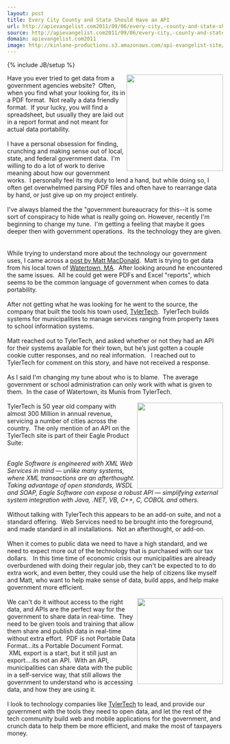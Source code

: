 ```yaml
---
layout: post
title: Every City County and State Should Have an API
url: http://apievangelist.com2011/09/06/every-city,-county-and-state-should-have-an-api/
source: http://apievangelist.com2011/09/06/every-city,-county-and-state-should-have-an-api/
domain: apievangelist.com2011
image: http://kinlane-productions.s3.amazonaws.com/api-evangelist-site/blog/washington-crossing-the-delaware-thumb.png
---
```

{% include JB/setup %}<div>
     <img src="http://kinlane-productions.s3.amazonaws.com/matrix-pics/washington-crossing-the-delaware-cropped.png"  width="225" align="right" /><span id="internal-source-marker_0.13283396931365132">Have you ever tried to get data from a government agencies website?  Often, when you find what your looking for, its in a PDF format.  Not really a data friendly format.  If your lucky, you will find a spreadsheet, but usually they are laid out in a report format and not meant for actual data portability.<br />
     <br />
     I have a personal obsession for finding, crunching and making sense out of local, state, and federal government data.  I'm willing to do a lot of work to derive meaning about how our government works.  I personally feel its my duty to lend a hand, but while doing so, I often get overwhelmed parsing PDF files and often have to rearrange data by hand, or just give up on my project entirely.<br />
     <br />
     I've always blamed the the "government bureaucracy for this--it is some sort of conspiracy to hide what is really going on. However, recently I'm beginning to change my tune.  I'm getting a feeling that maybe it goes deeper then with government operations.  Its the technology they are given.  <br />
     <br />
     While trying to understand more about the technology our government uses, I came across a <a title="post by Matt MacDonald" href="http://www.mattmacdonald.com/">post by Matt MacDonald</a>.  Matt is trying to get data from his local town of <a title="Watertown, MA" href="http://www.ci.watertown.ma.us/">Watertown, MA</a>.  After looking around he encountered the same issues.  All he could get were PDFs and Excel "reports", which seems to be the common language of government when comes to data portability.<br />
     <br />
     After not getting what he was looking for he went to the source, the company that built the tools his town used, <a title="TylerTech" href="http://www.tylertech.com/">TylerTech</a>.  TylerTech builds systems for municipalities to manage services ranging from property taxes to school information systems.<br />
     <br />
     Matt reached out to TylerTech, and asked whether or not they had an API for their systems available for their town, but he’s just gotten a couple cookie cutter responses, and no real information.   I reached out to TylerTech for comment on this story, and have not received a response.<br />
     <br />
     As I said I'm changing my tune about who is to blame.  The average government or school administration can only work with what is given to them.  In the case of Watertown, its Munis from TylerTech.<br />
     <br />
     <a title="TylerTech" href="http://www.tylertech.com/"><img src="http://kinlane-productions.s3.amazonaws.com/tylertech-logo.png"  width="200" align="right" /></a>TylerTech is 50 year old company with almost 300 Million in annual revenue, servicing a number of cities across the country.  The only mention of an API on the TylerTech site is part of their Eagle Product Suite:
</div>
<div>
      <em><br /></em><em>Eagle Software is engineered with XML Web Services in mind — unlike many systems, where XML transactions are an afterthought. Taking advantage of open standards, WSDL and SOAP, Eagle Software can expose a robust API — simplifying external system integration with Java, .NET, VB, C++, C, COBOL and others.</em>
</div>
<div>
      <br />
     Without talking with TylerTech this appears to be an add-on suite, and not a standard offering.  Web Services need to be brought into the foreground, and made standard in all installations.  Not an afterthought, or add-on.<br />
     <br />
     When it comes to public data we need to have a high standard, and we need to expect more out of the technology that is purchased with our tax dollars.   In this time time of economic crisis our municipalities are already overburdened with doing their regular job, they can't be expected to to do extra work, and even better, they could use the help of citizens like myself and Matt, who want to help make sense of data, build apps, and help make government more efficient.<br />
     <br />
     <a title="Watertown, MA" href="http://www.ci.watertown.ma.us/"><img src="http://kinlane-productions.s3.amazonaws.com/watertown-ma-sign.jpg"  width="200" align="right" /></a>We can't do it without access to the right data, and APIs are the perfect way for the government to share data in real-time.  They need to be given tools and training that allow them share and publish data in real-time without extra effort.  PDF is not Portable Data Format...its a Portable Document Format.  XML export is a start, but it still just an export....its not an API.  With an API, municipalities can share data with the public in a self-service way, that still allows the government to understand who is accessing data, and how they are using it.<br />
     <br />
     I look to technology companies like <a title="TylerTech" href="http://www.tylertech.com/">TylerTech</a> to lead, and provide our government with the tools they need to open data, and let the rest of the tech community build web and mobile applications for the government, and crunch data to help them be more efficient, and make the most of taxpayers money.
</div>

